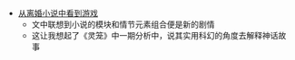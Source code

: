 - [从离婚小说中看到游戏](https://mp.weixin.qq.com/s/6oupLcrvU9uIyOR2xGf2aw)
	- 文中联想到小说的模块和情节元素组合便是新的剧情
	- 这让我想起了《灵笼》中一期分析中，说其实用科幻的角度去解释神话故事